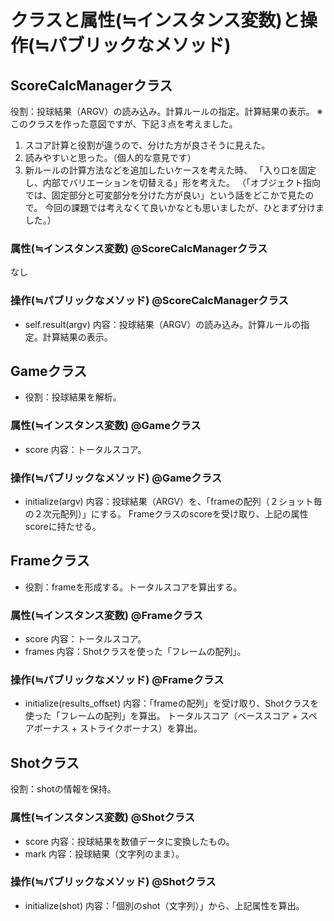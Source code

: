 # クラスと属性(≒インスタンス変数)と操作(≒パブリックなメソッド)

## ScoreCalcManagerクラス

役割：投球結果（ARGV）の読み込み。計算ルールの指定。計算結果の表示。
※このクラスを作った意図ですが、下記３点を考えました。
1. スコア計算と役割が違うので、分けた方が良さそうに見えた。
2. 読みやすいと思った。（個人的な意見です）
3. 新ルールの計算方法などを追加したいケースを考えた時、
   「入り口を固定し、内部でバリエーションを切替える」形を考えた。
   （「オブジェクト指向では、固定部分と可変部分を分けた方が良い」という話をどこかで見たので。
     今回の課題では考えなくて良いかなとも思いましたが、ひとまず分けました。）

### 属性(≒インスタンス変数) @ScoreCalcManagerクラス

なし

### 操作(≒パブリックなメソッド) @ScoreCalcManagerクラス

- self.result(argv)
  内容：投球結果（ARGV）の読み込み。計算ルールの指定。計算結果の表示。

## Gameクラス

- 役割：投球結果を解析。

### 属性(≒インスタンス変数) @Gameクラス

- score
  内容：トータルスコア。

### 操作(≒パブリックなメソッド) @Gameクラス

- initialize(argv)
  内容：投球結果（ARGV）を、「frameの配列（２ショット毎の２次元配列）」にする。
        Frameクラスのscoreを受け取り、上記の属性scoreに持たせる。

## Frameクラス

- 役割：frameを形成する。トータルスコアを算出する。

### 属性(≒インスタンス変数) @Frameクラス

- score
  内容：トータルスコア。
- frames
  内容：Shotクラスを使った「フレームの配列」。

### 操作(≒パブリックなメソッド) @Frameクラス

- initialize(results_offset)
  内容：「frameの配列」を受け取り、Shotクラスを使った「フレームの配列」を算出。
        トータルスコア（ベーススコア + スペアボーナス + ストライクボーナス）を算出。

## Shotクラス

役割：shotの情報を保持。

### 属性(≒インスタンス変数) @Shotクラス

- score
  内容：投球結果を数値データに変換したもの。
- mark
  内容：投球結果（文字列のまま）。

### 操作(≒パブリックなメソッド) @Shotクラス

- initialize(shot)
  内容：「個別のshot（文字列）」から、上記属性を算出。
